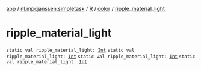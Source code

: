 [app](../../../index.md) / [nl.mpcjanssen.simpletask](../../index.md) / [R](../index.md) / [color](index.md) / [ripple_material_light](.)

# ripple_material_light

`static val ripple_material_light: `[`Int`](https://kotlinlang.org/api/latest/jvm/stdlib/kotlin/-int/index.html)
`static val ripple_material_light: `[`Int`](https://kotlinlang.org/api/latest/jvm/stdlib/kotlin/-int/index.html)
`static val ripple_material_light: `[`Int`](https://kotlinlang.org/api/latest/jvm/stdlib/kotlin/-int/index.html)
`static val ripple_material_light: `[`Int`](https://kotlinlang.org/api/latest/jvm/stdlib/kotlin/-int/index.html)